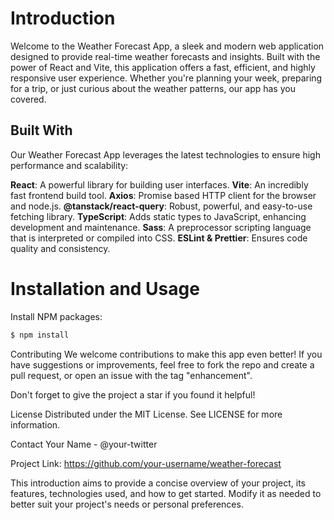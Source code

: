# Introduction

Welcome to the Weather Forecast App, a sleek and modern web application designed to provide real-time weather forecasts and insights. Built with the power of React and Vite, this application offers a fast, efficient, and highly responsive user experience. Whether you're planning your week, preparing for a trip, or just curious about the weather patterns, our app has you covered.

## Built With

Our Weather Forecast App leverages the latest technologies to ensure high performance and scalability:

**React**: A powerful library for building user interfaces.
**Vite**: An incredibly fast frontend build tool.
**Axios**: Promise based HTTP client for the browser and node.js.
**@tanstack/react-query**: Robust, powerful, and easy-to-use fetching library.
**TypeScript**: Adds static types to JavaScript, enhancing development and maintenance.
**Sass**: A preprocessor scripting language that is interpreted or compiled into CSS.
**ESLint & Prettier**: Ensures code quality and consistency.

# Installation and Usage

Install NPM packages:

```js
$ npm install
```

Contributing
We welcome contributions to make this app even better! If you have suggestions or improvements, feel free to fork the repo and create a pull request, or open an issue with the tag "enhancement".

Don't forget to give the project a star if you found it helpful!

License
Distributed under the MIT License. See LICENSE for more information.

Contact
Your Name - @your-twitter

Project Link: https://github.com/your-username/weather-forecast

This introduction aims to provide a concise overview of your project, its features, technologies used, and how to get started. Modify it as needed to better suit your project's needs or personal preferences.

